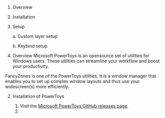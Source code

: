 1. Overview                                                                   

2. Installation

3. Setup

    a. Custom layer setup

    b. Keybind setup


1. Overview
Microsoft PowerToys is an opensource set of utilities for Windows users. These utilities can streamline your workflow and boost your productivity. 

FancyZones is one of the PowerToys utilities. It is a window manager that enables you to set up complex window layouts and thus use your widescreen(s) more efficiently.

2. Installation of PowerToys
   
    1. Visit the [Microsoft PowerToys GitHub releases page](https://github.com/microsoft/PowerToys/releases/tag/v0.53.1).
    2. 



